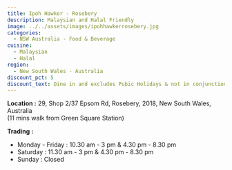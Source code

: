 ```yaml
---
title: Ipoh Hawker - Rosebery
description: Malaysian and Halal Friendly
image: ../../assets/images/ipohhawkerrosebery.jpg
categories:
  - NSW Australia - Food & Beverage
cuisine:
  - Malaysian
  - Halal
region:
  - New South Wales - Australia
discount_pct: 5
discount_text: Dine in and excludes Pubic Holidays & not in conjunction with any other offer
---
```

**Location :** 29, Shop 2/37 Epsom Rd, Rosebery, 2018, New South Wales, Australia\
(11 mins walk from Green Square Station)

**Trading :**

* Monday - Friday : 10.30 am - 3 pm & 4.30 pm - 8.30 pm
* Saturday : 11.30 am - 3 pm & 4.30 pm - 8.30 pm
* Sunday : Closed
